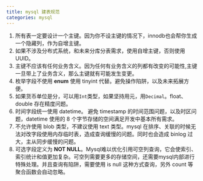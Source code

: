 ```yaml
---
title: mysql 建表规范
categories: mysql
---
```




1. 所有表一定要设计一个主键。因为你不设主键的情况下，innodb也会帮你生成一个隐藏列，作为自增主键。
2. 如果不涉及分布式系统，和未来分库分表需求，使用自增主键，否则使用 UUID。
3. 主键不应该有任何业务含义。因为任何有业务含义的列都有改变的可能性,主键一旦带上了业务含义，那么主键就有可能发生变更。
4. 枚举字段不使用 **enum**  使用 tinyint 代替。避免操作陷阱，以及未来拓展方便。
5. 如果货币单位是分，可以用`Int`类型，如果坚持用元，用`Decimal`。float、double 存在精度问题。
6. 时间字段统一使用 datetime。 避免 timestamp 的时间范围问题，以及时区问题，datetime 使用的 8 个字节存储的空间满足开发中基本所有需求。
7. 不允许使用 blob 类型，不建议使用 text 类型。mysql 在排序、关联的时候无法对改字段使用内存临时表，造成查询缓慢的问题。同时也会造成 binlog 过大，主从同步缓慢的问题。
8. 可选字段定义为 **NOT NULL**。Mysql难以优化引用可空列查询，它会使索引、索引统计和值更加复杂。可空列需要更多的存储空间，还需要mysql内部进行特殊处理。并且查询有陷阱，需要使用 is null 这种方式查询，另外 count 等聚合函数会自动忽略。

